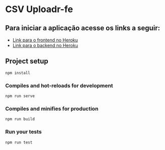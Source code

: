 # CSV Uploadr-fe

## Para iniciar a aplicação acesse os links a seguir:

- [Link para o frontend no Heroku](http://csvuploadr.herokuapp.com/)
- [Link para o backend no Heroku](http://csvuploadr-be.herokuapp.com/api/posts)


## Project setup
```
npm install
```

### Compiles and hot-reloads for development
```
npm run serve
```

### Compiles and minifies for production
```
npm run build
```

### Run your tests
```
npm run test
```